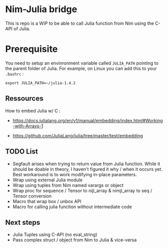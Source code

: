 # Nim-Julia bridge 

This is repo is a WIP to be able to call Julia function from Nim using the C-API of Julia.

# Prerequisite

You need to setup an envinronment variable called `JULIA_PATH` pointing to the parent folder of Julia.
For example, on Linux you can add this to your `.bashrc` :
```
export JULIA_PATH=~/julia-1.4.2
```

## Ressources

How to embed Julia w/ C :

* https://docs.julialang.org/en/v1/manual/embedding/index.html#Working-with-Arrays-1

* https://github.com/JuliaLang/julia/tree/master/test/embedding

## TODO List

* Segfault arises when trying to return value from Julia function. While it should be doable in theory, I haven't figured it why / when it occurs yet. Best workaround is to work modifying in-place parameters. 
* Wrap using external Julia module
* Wrap using tuples from Nim named varargs or object
* Wrap proc for sequence / Tensor to nijl_array & nimjl_array to seq / Tensor conversion
* Macro that wrap box / unbox API
* Macro for calling julia function without intermediate code

## Next steps 

* Julia Tuples using C-API (no eval_string)
* Pass complex struct / object from Nim to Julia & vice-versa